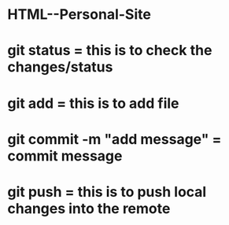# HTML--Personal-Site
# git status = this is to check the changes/status
# git add <file-name> = this is to add file
# git commit -m "add message" = commit message
# git push = this is to push local changes into the remote